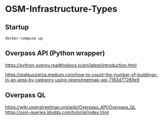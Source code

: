 # OSM-Infrastructure-Types

## Startup

 `docker-compose up`

## Overpass API (Python wrapper)
https://python-overpy.readthedocs.io/en/latest/introduction.html

https://mateuszwiza.medium.com/how-to-count-the-number-of-buildings-in-an-area-by-category-using-openstreetmap-api-7163d77289e9

## Overpass QL

https://wiki.openstreetmap.org/wiki/Overpass_API/Overpass_QL
https://osm-queries.ldodds.com/tutorial/index.html
